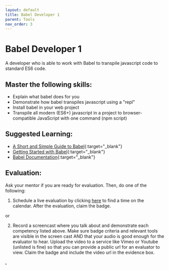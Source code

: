 ```yaml
---
layout: default
title: Babel Developer 1
parent: Tools
nav_order: 3
---
```

# Babel Developer 1

A developer who is able to work with Babel to transpile javascript code to standard ES6 code.

## Master the following skills:

* Explain what babel does for you
* Demonstrate how babel transpiles javascript using a "repl"
* Install babel in your web project
* Transpile all modern (ES6+) javascript in a project to browser-compatible JavaScript with one command (npm script)

## Suggested Learning:

* [A Short and Simple Guide to Babel](https://flaviocopes.com/babel/){:target="_blank"}
* [Getting Started with Babel](https://www.youtube.com/watch?v=ahh65GQz74g){:target="_blank"}
* [Babel Documentation](https://babeljs.io/){:target="_blank"}
## Evaluation:

Ask your mentor if you are ready for evaluation. Then, do one of the following:

1. Schedule a live evaluation by clicking [here](https://webdev.codex.academy/mastery-eval-3?badge=esBO-0HBSXeg9zTitu4ZDA) to find a time on the calendar. After the evaluation, claim the badge.

or

2. Record a screencast where you talk about and demonstrate each competency listed above. Make sure badge criteria and relevant tools are visible in the screen cast AND that your audio is good enough for the evaluator to hear. Upload the video to a service like Vimeo or Youtube (unlisted is fine) so that you can provide a public url for an evaluator to view. Claim the badge and include the video url in the evidence box.

[.](level-3)